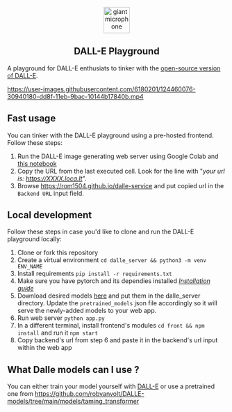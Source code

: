 <p align="center">
  <img width="60px" src="https://user-images.githubusercontent.com/6180201/124396344-45c64d00-dd09-11eb-9a51-b6ffb5d61b3c.png" alt="giant microphone"/><br/>
  <h2 align="center">DALL-E Playground</h2>
</p>

A playground for DALL-E enthusiats to tinker with the [open-source version of DALL-E](https://github.com/lucidrains/DALLE-pytorch).

https://user-images.githubusercontent.com/6180201/124460076-30940180-dd8f-11eb-9bac-10144b17840b.mp4

## Fast usage

You can tinker with the DALL-E playground using a pre-hosted frontend. Follow these steps:
1. Run the DALL-E image generating web server using Google Colab and [this notebook](https://colab.research.google.com/github/rom1504/dalle-service/blob/master/dalle_back.ipynb)
2. Copy the URL from the last executed cell. Look for the line with "_your url is: https://XXXX.loca.lt_".
3. Browse https://rom1504.github.io/dalle-service and put copied url in the `Backend URL` input field.

## Local development

Follow these steps in case you'd like to clone and run the DALL-E playground locally:
1. Clone or fork this repository
2. Create a virtual environment `cd dalle_server && python3 -m venv ENV_NAME`
3. Install requirements `pip install -r requirements.txt`
4. Make sure you have pytorch and its dependies installed _[Installation guide](https://pytorch.org/get-started/locally/)_
5. Download desired models [here](https://github.com/robvanvolt/DALLE-models/tree/main/models/taming_transformer) and put them in the dalle_server directory. Update the `pretrained_models` json file accordingly so it will serve the newly-added models to your web app.
6. Run web server `python app.py`
7. In a different terminal, install frontend's modules `cd front && npm install` and run it `npm start`
8. Copy backend's url from step 6 and paste it in the backend's url input within the web app


## What Dalle models can I use ?

You can either train your model yourself with [DALL-E](https://github.com/lucidrains/DALLE-pytorch) or use a pretrained one from https://github.com/robvanvolt/DALLE-models/tree/main/models/taming_transformer 